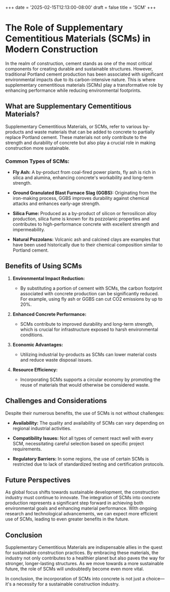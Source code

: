 +++
date = '2025-02-15T12:13:00-08:00'
draft = false
title = 'SCM'
+++
# The Role of Supplementary Cementitious Materials (SCMs) in Modern Construction

In the realm of construction, cement stands as one of the most critical components for creating durable and sustainable structures. However, traditional Portland cement production has been associated with significant environmental impacts due to its carbon-intensive nature. This is where supplementary cementitious materials (SCMs) play a transformative role by enhancing performance while reducing environmental footprints.

## What are Supplementary Cementitious Materials?

Supplementary Cementitious Materials, or SCMs, refer to various by-products and waste materials that can be added to concrete to partially replace Portland cement. These materials not only contribute to the strength and durability of concrete but also play a crucial role in making construction more sustainable.

### Common Types of SCMs:

- **Fly Ash:** A by-product from coal-fired power plants, fly ash is rich in silica and alumina, enhancing concrete's workability and long-term strength.
  
- **Ground Granulated Blast Furnace Slag (GGBS):** Originating from the iron-making process, GGBS improves durability against chemical attacks and enhances early-age strength.

- **Silica Fume:** Produced as a by-product of silicon or ferrosilicon alloy production, silica fume is known for its pozzolanic properties and contributes to high-performance concrete with excellent strength and impermeability.

- **Natural Pozzolans:** Volcanic ash and calcined clays are examples that have been used historically due to their chemical composition similar to Portland cement.

## Benefits of Using SCMs

1. **Environmental Impact Reduction:**
   - By substituting a portion of cement with SCMs, the carbon footprint associated with concrete production can be significantly reduced. For example, using fly ash or GGBS can cut CO2 emissions by up to 20%.

2. **Enhanced Concrete Performance:**
   - SCMs contribute to improved durability and long-term strength, which is crucial for infrastructure exposed to harsh environmental conditions.

3. **Economic Advantages:**
   - Utilizing industrial by-products as SCMs can lower material costs and reduce waste disposal issues.

4. **Resource Efficiency:**
   - Incorporating SCMs supports a circular economy by promoting the reuse of materials that would otherwise be considered waste.

## Challenges and Considerations

Despite their numerous benefits, the use of SCMs is not without challenges:

- **Availability:** The quality and availability of SCMs can vary depending on regional industrial activities.
  
- **Compatibility Issues:** Not all types of cement react well with every SCM, necessitating careful selection based on specific project requirements.

- **Regulatory Barriers:** In some regions, the use of certain SCMs is restricted due to lack of standardized testing and certification protocols.

## Future Perspectives

As global focus shifts towards sustainable development, the construction industry must continue to innovate. The integration of SCMs into concrete production represents a significant step forward in achieving both environmental goals and enhancing material performance. With ongoing research and technological advancements, we can expect more efficient use of SCMs, leading to even greater benefits in the future.

## Conclusion

Supplementary Cementitious Materials are indispensable allies in the quest for sustainable construction practices. By embracing these materials, the industry not only contributes to a healthier planet but also paves the way for stronger, longer-lasting structures. As we move towards a more sustainable future, the role of SCMs will undoubtedly become even more vital.

In conclusion, the incorporation of SCMs into concrete is not just a choice—it's a necessity for a sustainable construction industry.
